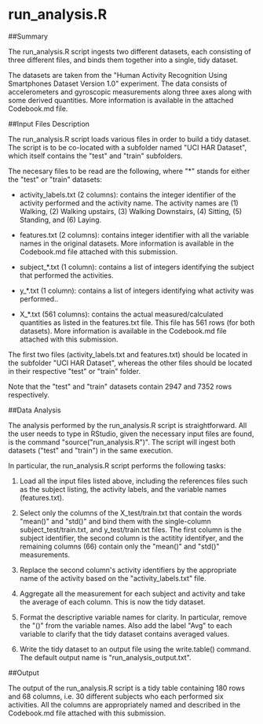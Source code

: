 # run_analysis.R

##Summary

The run_analysis.R script ingests two different datasets, each consisting of
three different files, and binds them together into a single, tidy dataset. 

The datasets are taken from the "Human Activity Recognition Using Smartphones
Dataset Version 1.0" experiment. The data consists of accelerometers and
gyroscopic measurements along three axes along with some derived
quantities. More information is available in the attached Codebook.md file.


##Input Files Description

The run_analysis.R script loads various files in order to build a tidy dataset.
The script is to be co-located with a subfolder named "UCI HAR Dataset", which
itself contains the "test" and "train" subfolders.

The necesary files to be read are the following, where "*" stands for either the
"test" or "train" datasets:

* activity_labels.txt (2 columns): contains the integer identifier of the activity
  performed and the activity name. The activity names are (1) Walking, (2)
  Walking upstairs, (3) Walking Downstairs, (4) Sitting, (5) Standing, and (6) Laying.

* features.txt (2 columns): contains integer identifier with all the variable
  names in the original datasets. More information is available in the
  Codebook.md file attached with this submission. 

* subject_*.txt (1 column): contains a list of integers identifying the subject that
  performed the activities.

* y_*.txt (1 column): contains a list of integers identifying what activity was performed..

* X_*.txt (561 columns): contains the actual measured/calculated quantities as
  listed in the features.txt file. This file has 561 rows (for both
  datasets). More information is available in the Codebook.md file attached with
  this submission.

The first two files (activity_labels.txt and features.txt) should be located in
the subfolder "UCI HAR Dataset", whereas the other files should be located
in their respective "test" or "train" folder.

Note that the "test" and "train" datasets contain 2947 and 7352 rows
respectively.



##Data Analysis 

The analysis performed by the run_analysis.R script is
straightforward.  All the user needs to type in RStudio, given the necessary
input files are found, is the command "source("run_analysis.R")". The script
will ingest both datasets ("test" and "train") in the same execution.

In particular, the run_analysis.R script performs the following tasks:

1. Load all the input files listed above, including the references files such as
the subject listing, the activity labels, and the variable names (features.txt).

2. Select only the columns of the X_test/train.txt that contain the words
"mean()" and "std()" and bind them with the single-column
subject_test/train.txt, and y_test/train.txt files. The first column is the
subject identifier, the second column is the actitity identifyer, and the
remaining columns (66) contain only the "mean()" and "std()" measurements.

3. Replace the second column's activity identifiers by the appropriate name of
the activity based on the "activity_labels.txt" file.

4. Aggregate all the measurement for each subject and activity and take the
average of each column.  This is now the tidy dataset.

5. Format the descriptive variable names for clarity. In particular, remove the
"()" from the variable names. Also add the label "Avg" to each variable to
clarify that the tidy dataset contains averaged values.

6. Write the tidy dataset to an output file using the write.table() command. The
default output name is "run_analysis_output.txt".


##Output

The output of the run_analysis.R script is a tidy table containing 180 rows and
68 columns, i.e. 30 different subjects who each performed six activities. All
the columns are appropriately named and described in the Codebook.md file
attached with this submission. 


